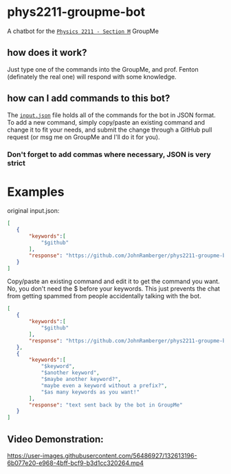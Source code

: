 # phys2211-groupme-bot
 A chatbot for the [`Physics 2211 - Section M`](https://groupme.com/join_group/70009643/mNR0uhnD) GroupMe

 ## how does it work?
 Just type one of the commands into the GroupMe, and prof. Fenton (definately the real one) will respond with some knowledge.

 ## how can I add commands to this bot? 
 The [`input.json`](./input.json) file holds all of the commands for the bot in JSON format. To add a new command, simply copy/paste an existing command and change it to fit your needs, and submit the change through a GitHub pull request (or msg me on GroupMe and I'll do it for you). 

 ### **Don't forget to add commas where necessary, JSON is very strict**

 # Examples
 
 original input.json:

 ```json
[
    {
        "keywords":[
            "$github"
        ],
        "response": "https://github.com/JohnRamberger/phys2211-groupme-bot"
    }
]
 ```
Copy/paste an existing command and edit it to get the command you want. No, you don't need the $ before your keywords. This just prevents the chat from getting spammed from people accidentally talking with the bot.
 ```json
 [
    {
        "keywords":[
            "$github"
        ],
        "response": "https://github.com/JohnRamberger/phys2211-groupme-bot"
    },
    {
        "keywords":[
            "$keyword",
            "$another keyword",
            "$maybe another keyword?",
            "maybe even a keyword without a prefix?",
            "$as many keywords as you want!"
        ],
        "response": "text sent back by the bot in GroupMe"
    }
]
```

## Video Demonstration:

https://user-images.githubusercontent.com/56486927/132613196-6b077e20-e968-4bff-bcf9-b3d1cc320264.mp4
